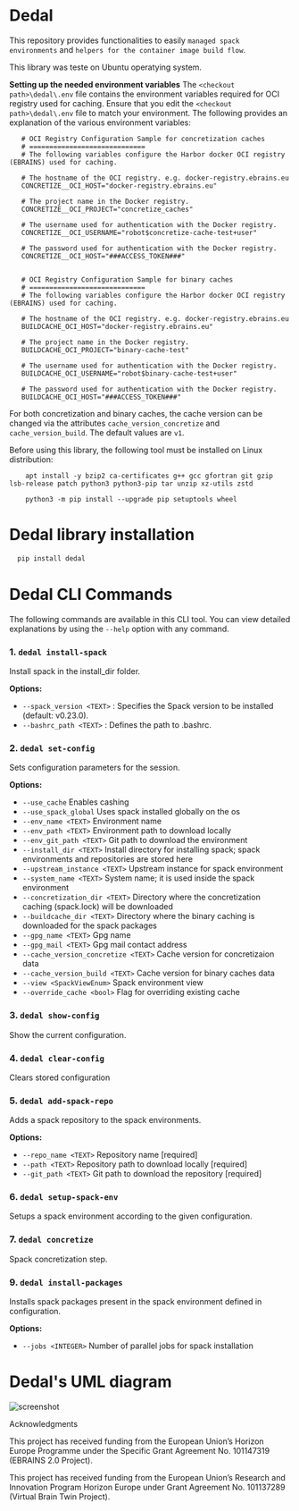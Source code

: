 # Dedal

This repository provides functionalities to easily ```managed spack environments``` and
```helpers for the container image build flow```.

This library was teste on Ubuntu operatying system.

**Setting up the needed environment variables**
The ````<checkout path>\dedal\.env```` file contains the environment variables required for OCI registry used for
caching.
Ensure that you edit the ````<checkout path>\dedal\.env```` file to match your environment.
The following provides an explanation of the various environment variables:

       # OCI Registry Configuration Sample for concretization caches
       # =============================
       # The following variables configure the Harbor docker OCI registry (EBRAINS) used for caching.
       
       # The hostname of the OCI registry. e.g. docker-registry.ebrains.eu
       CONCRETIZE__OCI_HOST="docker-registry.ebrains.eu"
       
       # The project name in the Docker registry.
       CONCRETIZE__OCI_PROJECT="concretize_caches"
       
       # The username used for authentication with the Docker registry.
       CONCRETIZE__OCI_USERNAME="robot$concretize-cache-test+user"
       
       # The password used for authentication with the Docker registry.
       CONCRETIZE__OCI_HOST="###ACCESS_TOKEN###"
        

       # OCI Registry Configuration Sample for binary caches
       # =============================
       # The following variables configure the Harbor docker OCI registry (EBRAINS) used for caching.
       
       # The hostname of the OCI registry. e.g. docker-registry.ebrains.eu
       BUILDCACHE_OCI_HOST="docker-registry.ebrains.eu"
       
       # The project name in the Docker registry.
       BUILDCACHE_OCI_PROJECT="binary-cache-test"
       
       # The username used for authentication with the Docker registry.
       BUILDCACHE_OCI_USERNAME="robot$binary-cache-test+user"
       
       # The password used for authentication with the Docker registry.
       BUILDCACHE_OCI_HOST="###ACCESS_TOKEN###"

For both concretization and binary caches, the cache version can be changed via the attributes
```cache_version_concretize``` and ```cache_version_build```.
The default values are ```v1```.

Before using this library, the following tool must be installed on Linux distribution:

````
    apt install -y bzip2 ca-certificates g++ gcc gfortran git gzip lsb-release patch python3 python3-pip tar unzip xz-utils zstd
````

````
    python3 -m pip install --upgrade pip setuptools wheel
````

# Dedal library installation

```sh
  pip install dedal
```

# Dedal CLI Commands

The following commands are available in this CLI tool. You can view detailed explanations by using the `--help` option
with any command.

### 1. `dedal install-spack`

Install spack in the install_dir folder.

**Options:**

- `--spack_version <TEXT>` : Specifies the Spack version to be installed (default: v0.23.0).
- `--bashrc_path <TEXT>` : Defines the path to .bashrc.

### 2. `dedal set-config`

Sets configuration parameters for the session.

**Options:**

- `--use_cache`                     Enables cashing
- `--use_spack_global`              Uses spack installed globally on the os
- `--env_name <TEXT>`                 Environment name
- `--env_path <TEXT>`                 Environment path to download locally
- `--env_git_path <TEXT>`             Git path to download the environment
- `--install_dir <TEXT>`              Install directory for installing spack;
  spack environments and repositories are
  stored here
- `--upstream_instance <TEXT>`        Upstream instance for spack environment
- `--system_name <TEXT>`              System name; it is used inside the spack
  environment
- `--concretization_dir <TEXT>`       Directory where the concretization caching
  (spack.lock) will be downloaded
- `--buildcache_dir <TEXT>`           Directory where the binary caching is
  downloaded for the spack packages
- `--gpg_name <TEXT>`                 Gpg name
- `--gpg_mail <TEXT>`                 Gpg mail contact address
- `--cache_version_concretize <TEXT>`
  Cache version for concretizaion data
- `--cache_version_build <TEXT>`      Cache version for binary caches data
- `--view <SpackViewEnum>`            Spack environment view
- `--override_cache <bool>`             Flag for overriding existing cache

### 3. `dedal show-config`

Show the current configuration.

### 4. `dedal clear-config`

Clears stored configuration

### 5. `dedal add-spack-repo`

Adds a spack repository to the spack environments.

**Options:**

- `--repo_name <TEXT>`  Repository name  [required]
- `--path <TEXT>`       Repository path to download locally  [required]
- `--git_path <TEXT>`   Git path to download the repository  [required]

### 6. `dedal setup-spack-env`

Setups a spack environment according to the given configuration.

### 7. `dedal concretize`

Spack concretization step.

### 9. `dedal install-packages`

Installs spack packages present in the spack environment defined in configuration.

**Options:**

- `--jobs <INTEGER>`  Number of parallel jobs for spack installation

# Dedal's UML diagram

![screenshot](dedal/docs/resources/dedal_UML.png)

Acknowledgments

This project has received funding from the European Union’s Horizon Europe Programme under the Specific Grant Agreement No. 101147319 (EBRAINS 2.0 Project).

This project has received funding from the European Union’s Research and Innovation Program Horizon Europe under Grant Agreement No. 101137289 (Virtual Brain Twin Project).